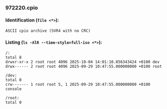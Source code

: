 ### 972220.cpio
#### Identification (`file <*>`):
```
ASCII cpio archive (SVR4 with no CRC)
```
#### Listing (`ls -AlR --time-style=full-iso <*>`):
```
/:
total 8
drwxr-xr-x 2 root root 4096 2025-10-04 14:01:10.856343424 +0100 dev
drwx------ 2 root root 4096 2025-09-29 10:47:55.000000000 +0100 root

/dev:
total 0
crw------- 1 root root 5, 1 2025-09-29 10:47:55.000000000 +0100 console

/root:
total 0
```

